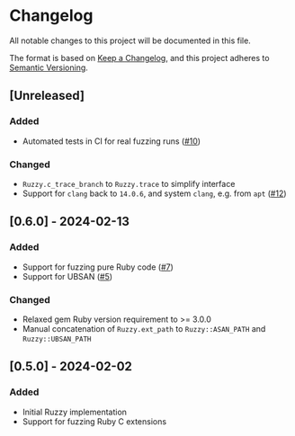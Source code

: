 # Changelog

All notable changes to this project will be documented in this file.

The format is based on [Keep a Changelog](https://keepachangelog.com/en/1.0.0/),
and this project adheres to [Semantic Versioning](https://semver.org/spec/v2.0.0.html).

## [Unreleased]

### Added

- Automated tests in CI for real fuzzing runs ([#10](https://github.com/trailofbits/ruzzy/issues/10))

### Changed

- `Ruzzy.c_trace_branch` to `Ruzzy.trace` to simplify interface
- Support for `clang` back to `14.0.6`, and system `clang`, e.g. from `apt` ([#12](https://github.com/trailofbits/ruzzy/pull/12))

## [0.6.0] - 2024-02-13

### Added

- Support for fuzzing pure Ruby code ([#7](https://github.com/trailofbits/ruzzy/issues/7))
- Support for UBSAN ([#5](https://github.com/trailofbits/ruzzy/issues/5))

### Changed

- Relaxed gem Ruby version requirement to >= 3.0.0
- Manual concatenation of `Ruzzy.ext_path` to `Ruzzy::ASAN_PATH` and `Ruzzy::UBSAN_PATH`

## [0.5.0] - 2024-02-02

### Added

- Initial Ruzzy implementation
- Support for fuzzing Ruby C extensions

